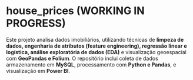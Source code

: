 # house_prices (WORKING IN PROGRESS)

Este projeto analisa dados imobiliários, utilizando técnicas de **limpeza de dados, engenharia de atributos (feature engineering), regressão linear e logística, análise exploratória de dados (EDA)** e visualização geoespacial com **GeoPandas e Folium**. O repositório inclui coleta de dados armazenamento em **MySQL**, processamento com **Python e Pandas**, e visualização em **Power BI**.
